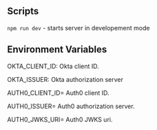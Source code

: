 ## Scripts

`npm run dev` - starts server in developement mode

## Environment Variables

OKTA_CLIENT_ID: Okta client ID.

OKTA_ISSUER: Okta authorization server

AUTH0_CLIENT_ID= Auth0 client ID.

AUTH0_ISSUER= Auth0 authorization server.

AUTH0_JWKS_URI= Auth0 JWKS uri.
